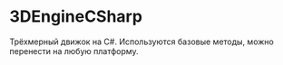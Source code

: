 3DEngineCSharp
==============
Трёхмерный движок на C#. Используются базовые методы, можно перенести на любую платформу.